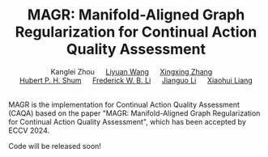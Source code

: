 <div align="center">
  <div>
    <h1>
        MAGR: Manifold-Aligned Graph Regularization for Continual Action Quality Assessment
    </h1>
  </div>
  <div>
      Kanglei Zhou &emsp; 
      <a href='https://lywang3081.github.io/'>Liyuan Wang</a> &emsp; 
      <a href='https://indussky8.github.io/'>Xingxing Zhang</a> &emsp; 
      <br/>
      <a href='http://hubertshum.com/'>Hubert P. H. Shum</a> &emsp; 
      <a href='https://frederickli.webspace.durham.ac.uk/'>Frederick W. B. Li</a> &emsp;
      <a href='https://baike.baidu.com/item/%E6%9D%8E%E5%BB%BA%E5%9B%BD/62860598'>Jianguo Li</a> &emsp;
      <a href='https://orcid.org/0000-0001-6351-2538'>Xiaohui Liang</a>
  </div>
  <br/>
</div>

MAGR is the implementation for Continual Action Quality Assessment (CAQA) based on the paper "MAGR: Manifold-Aligned Graph Regularization for Continual Action Quality Assessment", which has been accepted by ECCV 2024.

Code will be released soon!